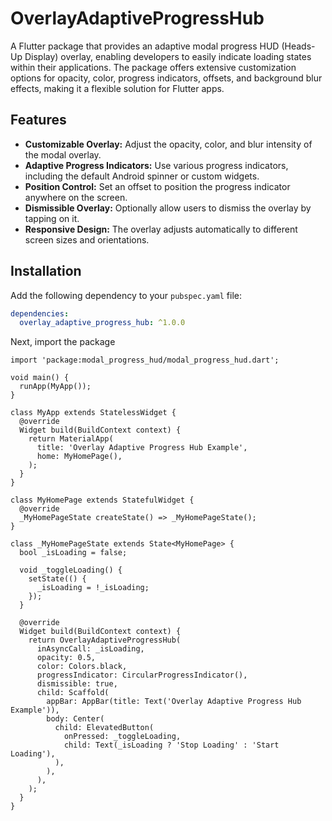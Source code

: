 # OverlayAdaptiveProgressHub

A Flutter package that provides an adaptive modal progress HUD (Heads-Up Display) overlay, enabling developers to easily indicate loading states within their applications. The package offers extensive customization options for opacity, color, progress indicators, offsets, and background blur effects, making it a flexible solution for Flutter apps.

## Features

- **Customizable Overlay:** Adjust the opacity, color, and blur intensity of the modal overlay.
- **Adaptive Progress Indicators:** Use various progress indicators, including the default Android spinner or custom widgets.
- **Position Control:** Set an offset to position the progress indicator anywhere on the screen.
- **Dismissible Overlay:** Optionally allow users to dismiss the overlay by tapping on it.
- **Responsive Design:** The overlay adjusts automatically to different screen sizes and orientations.
  
## Installation

Add the following dependency to your `pubspec.yaml` file:

```yaml
dependencies:
  overlay_adaptive_progress_hub: ^1.0.0
```

Next, import the package

```
import 'package:modal_progress_hud/modal_progress_hud.dart';
```

```
void main() {
  runApp(MyApp());
}

class MyApp extends StatelessWidget {
  @override
  Widget build(BuildContext context) {
    return MaterialApp(
      title: 'Overlay Adaptive Progress Hub Example',
      home: MyHomePage(),
    );
  }
}

class MyHomePage extends StatefulWidget {
  @override
  _MyHomePageState createState() => _MyHomePageState();
}

class _MyHomePageState extends State<MyHomePage> {
  bool _isLoading = false;

  void _toggleLoading() {
    setState(() {
      _isLoading = !_isLoading;
    });
  }

  @override
  Widget build(BuildContext context) {
    return OverlayAdaptiveProgressHub(
      inAsyncCall: _isLoading,
      opacity: 0.5,
      color: Colors.black,
      progressIndicator: CircularProgressIndicator(),
      dismissible: true,
      child: Scaffold(
        appBar: AppBar(title: Text('Overlay Adaptive Progress Hub Example')),
        body: Center(
          child: ElevatedButton(
            onPressed: _toggleLoading,
            child: Text(_isLoading ? 'Stop Loading' : 'Start Loading'),
          ),
        ),
      ),
    );
  }
}
```